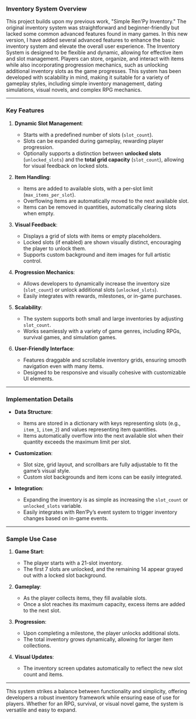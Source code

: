 
### Inventory System Overview

This project builds upon my previous work, "Simple Ren'Py Inventory." The original inventory system was straightforward and beginner-friendly but lacked some common advanced features found in many games. In this new version, I have added several advanced features to enhance the basic inventory system and elevate the overall user experience. The Inventory System is designed to be flexible and dynamic, allowing for effective item and slot management. Players can store, organize, and interact with items while also incorporating progression mechanics, such as unlocking additional inventory slots as the game progresses. This system has been developed with scalability in mind, making it suitable for a variety of gameplay styles, including simple inventory management, dating simulations, visual novels, and complex RPG mechanics. 

---

### Key Features

1. **Dynamic Slot Management**:
   - Starts with a predefined number of slots (`slot_count`).
   - Slots can be expanded during gameplay, rewarding player progression.
   - Optionally supports a distinction between **unlocked slots** (`unlocked_slots`) and the **total grid capacity** (`slot_count`), allowing for visual feedback on locked slots.

2. **Item Handling**:
   - Items are added to available slots, with a per-slot limit (`max_items_per_slot`).
   - Overflowing items are automatically moved to the next available slot.
   - Items can be removed in quantities, automatically clearing slots when empty.

3. **Visual Feedback**:
   - Displays a grid of slots with items or empty placeholders.
   - Locked slots (if enabled) are shown visually distinct, encouraging the player to unlock them.
   - Supports custom background and item images for full artistic control.

4. **Progression Mechanics**:
   - Allows developers to dynamically increase the inventory size (`slot_count`) or unlock additional slots (`unlocked_slots`).
   - Easily integrates with rewards, milestones, or in-game purchases.

5. **Scalability**:
   - The system supports both small and large inventories by adjusting `slot_count`.
   - Works seamlessly with a variety of game genres, including RPGs, survival games, and simulation games.

6. **User-Friendly Interface**:
   - Features draggable and scrollable inventory grids, ensuring smooth navigation even with many items.
   - Designed to be responsive and visually cohesive with customizable UI elements.

---

### Implementation Details

- **Data Structure**: 
  - Items are stored in a dictionary with keys representing slots (e.g., `item_1`, `item_2`) and values representing item quantities.
  - Items automatically overflow into the next available slot when their quantity exceeds the maximum limit per slot.

- **Customization**:
  - Slot size, grid layout, and scrollbars are fully adjustable to fit the game’s visual style.
  - Custom slot backgrounds and item icons can be easily integrated.

- **Integration**:
  - Expanding the inventory is as simple as increasing the `slot_count` or `unlocked_slots` variable.
  - Easily integrates with Ren’Py’s event system to trigger inventory changes based on in-game events.

---

### Sample Use Case

1. **Game Start**: 
   - The player starts with a 21-slot inventory.
   - The first 7 slots are unlocked, and the remaining 14 appear grayed out with a locked slot background.

2. **Gameplay**:
   - As the player collects items, they fill available slots.
   - Once a slot reaches its maximum capacity, excess items are added to the next slot.

3. **Progression**:
   - Upon completing a milestone, the player unlocks additional slots.
   - The total inventory grows dynamically, allowing for larger item collections.

4. **Visual Updates**:
   - The inventory screen updates automatically to reflect the new slot count and items.

---

This system strikes a balance between functionality and simplicity, offering developers a robust inventory framework while ensuring ease of use for players. Whether for an RPG, survival, or visual novel game, the system is versatile and easy to expand.

 
 
